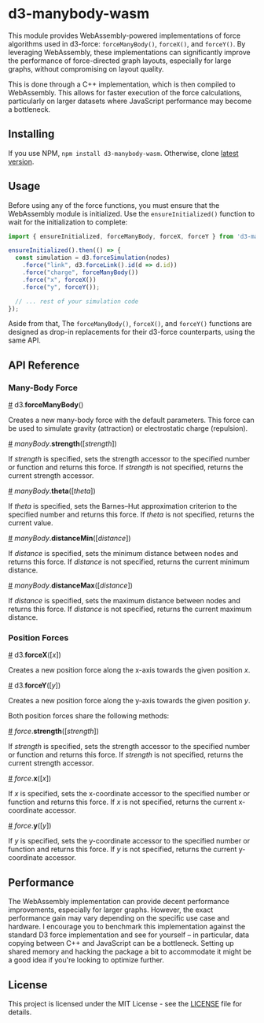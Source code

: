 # d3-manybody-wasm

This module provides WebAssembly-powered implementations of force algorithms used in d3-force: `forceManyBody()`, `forceX()`, and `forceY()`. By leveraging WebAssembly, these implementations can significantly improve the performance of force-directed graph layouts, especially for large graphs, without compromising on layout quality.

This is done through a C++ implementation, which is then compiled to WebAssembly. This allows for faster execution of the force calculations, particularly on larger datasets where JavaScript performance may become a bottleneck.

## Installing

If you use NPM, `npm install d3-manybody-wasm`. Otherwise, clone [latest version](https://github.com/matoototo/d3-manybody-wasm).

## Usage

Before using any of the force functions, you must ensure that the WebAssembly module is initialized. Use the `ensureInitialized()` function to wait for the initialization to complete:

```javascript
import { ensureInitialized, forceManyBody, forceX, forceY } from 'd3-manybody-wasm';

ensureInitialized().then(() => {
  const simulation = d3.forceSimulation(nodes)
    .force("link", d3.forceLink().id(d => d.id))
    .force("charge", forceManyBody())
    .force("x", forceX())
    .force("y", forceY());

  // ... rest of your simulation code
});
```

Aside from that, The `forceManyBody()`, `forceX()`, and `forceY()` functions are designed as drop-in replacements for their d3-force counterparts, using the same API.

## API Reference

### Many-Body Force

<a name="forceManyBody" href="#forceManyBody">#</a> d3.<b>forceManyBody</b>()

Creates a new many-body force with the default parameters. This force can be used to simulate gravity (attraction) or electrostatic charge (repulsion).

<a name="manyBody_strength" href="#manyBody_strength">#</a> <i>manyBody</i>.<b>strength</b>([<i>strength</i>])

If *strength* is specified, sets the strength accessor to the specified number or function and returns this force. If *strength* is not specified, returns the current strength accessor.

<a name="manyBody_theta" href="#manyBody_theta">#</a> <i>manyBody</i>.<b>theta</b>([<i>theta</i>])

If *theta* is specified, sets the Barnes–Hut approximation criterion to the specified number and returns this force. If *theta* is not specified, returns the current value.

<a name="manyBody_distanceMin" href="#manyBody_distanceMin">#</a> <i>manyBody</i>.<b>distanceMin</b>([<i>distance</i>])

If *distance* is specified, sets the minimum distance between nodes and returns this force. If *distance* is not specified, returns the current minimum distance.

<a name="manyBody_distanceMax" href="#manyBody_distanceMax">#</a> <i>manyBody</i>.<b>distanceMax</b>([<i>distance</i>])

If *distance* is specified, sets the maximum distance between nodes and returns this force. If *distance* is not specified, returns the current maximum distance.

### Position Forces

<a name="forceX" href="#forceX">#</a> d3.<b>forceX</b>([<i>x</i>])

Creates a new position force along the x-axis towards the given position *x*.

<a name="forceY" href="#forceY">#</a> d3.<b>forceY</b>([<i>y</i>])

Creates a new position force along the y-axis towards the given position *y*.

Both position forces share the following methods:

<a name="force_strength" href="#force_strength">#</a> <i>force</i>.<b>strength</b>([<i>strength</i>])

If *strength* is specified, sets the strength accessor to the specified number or function and returns this force. If *strength* is not specified, returns the current strength accessor.

<a name="force_x" href="#force_x">#</a> <i>force</i>.<b>x</b>([<i>x</i>])

If *x* is specified, sets the x-coordinate accessor to the specified number or function and returns this force. If *x* is not specified, returns the current x-coordinate accessor.

<a name="force_y" href="#force_y">#</a> <i>force</i>.<b>y</b>([<i>y</i>])

If *y* is specified, sets the y-coordinate accessor to the specified number or function and returns this force. If *y* is not specified, returns the current y-coordinate accessor.

## Performance

The WebAssembly implementation can provide decent performance improvements, especially for larger graphs. However, the exact performance gain may vary depending on the specific use case and hardware. I encourage you to benchmark this implementation against the standard D3 force implementation and see for yourself – in particular, data copying between C++ and JavaScript can be a bottleneck. Setting up shared memory and hacking the package a bit to accommodate it might be a good idea if you're looking to optimize further.


## License

This project is licensed under the MIT License - see the [LICENSE](LICENSE) file for details.